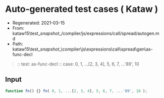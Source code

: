 # Auto-generated test cases ( Kataw )
- Regenerated: 2021-03-15
- From: kataw15\test\__snapshot__/compiler/js/expressions/call/spread/autogen.md
- Path: kataw15\test\__snapshot__\compiler\js\expressions\call\spread\gen\as-func-decl
> :: test: as-func-decl
> :: case: 0, 1, ...[2, 3, 4], 5, 6, 7, ...'89', 10
## Input

`````js
function fn() {} fn( 0, 1, ...[2, 3, 4], 5, 6, 7, ...'89', 10 );
`````
